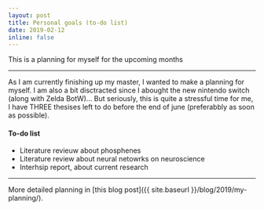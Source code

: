 ```yaml
---
layout: post
title: Personal goals (to-do list)
date: 2019-02-12
inline: false
---
```


This is a planning for myself for the upcoming months

***

As I am currently finishing up my master, I wanted to make a planning for myself. I am also a bit disctracted since I abought the new nintendo switch (along with Zelda BotW)... But seriously, this is quite a stressful time for me, I have THREE thesises left to do before the end of june (preferabbly as soon as possible). 

#### To-do list
<ul>
    <li>Literature revieuw about phosphenes</li>
    <li>Literature review about neural netowrks on neuroscience</li>
    <li>Interhsip report, about current research</li>
</ul>

***
More detailed planning in [this blog post]({{ site.baseurl }}/blog/2019/my-planning/).

